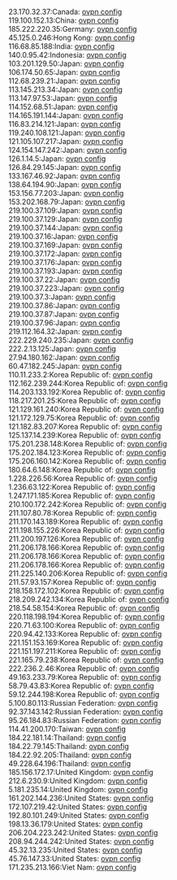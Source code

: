 23.170.32.37:Canada: [ovpn config](vpn/23_170_32_37.ovpn)  
119.100.152.13:China: [ovpn config](vpn/119_100_152_13.ovpn)  
185.222.220.35:Germany: [ovpn config](vpn/185_222_220_35.ovpn)  
45.125.0.246:Hong Kong: [ovpn config](vpn/45_125_0_246.ovpn)  
116.68.85.188:India: [ovpn config](vpn/116_68_85_188.ovpn)  
140.0.95.42:Indonesia: [ovpn config](vpn/140_0_95_42.ovpn)  
103.201.129.50:Japan: [ovpn config](vpn/103_201_129_50.ovpn)  
106.174.50.65:Japan: [ovpn config](vpn/106_174_50_65.ovpn)  
112.68.239.21:Japan: [ovpn config](vpn/112_68_239_21.ovpn)  
113.145.213.34:Japan: [ovpn config](vpn/113_145_213_34.ovpn)  
113.147.97.53:Japan: [ovpn config](vpn/113_147_97_53.ovpn)  
114.152.68.51:Japan: [ovpn config](vpn/114_152_68_51.ovpn)  
114.165.191.144:Japan: [ovpn config](vpn/114_165_191_144.ovpn)  
116.83.214.121:Japan: [ovpn config](vpn/116_83_214_121.ovpn)  
119.240.108.121:Japan: [ovpn config](vpn/119_240_108_121.ovpn)  
121.105.107.217:Japan: [ovpn config](vpn/121_105_107_217.ovpn)  
124.154.147.242:Japan: [ovpn config](vpn/124_154_147_242.ovpn)  
126.1.14.5:Japan: [ovpn config](vpn/126_1_14_5.ovpn)  
126.84.29.145:Japan: [ovpn config](vpn/126_84_29_145.ovpn)  
133.167.46.92:Japan: [ovpn config](vpn/133_167_46_92.ovpn)  
138.64.194.90:Japan: [ovpn config](vpn/138_64_194_90.ovpn)  
153.156.77.203:Japan: [ovpn config](vpn/153_156_77_203.ovpn)  
153.202.168.79:Japan: [ovpn config](vpn/153_202_168_79.ovpn)  
219.100.37.109:Japan: [ovpn config](vpn/219_100_37_109.ovpn)  
219.100.37.129:Japan: [ovpn config](vpn/219_100_37_129.ovpn)  
219.100.37.144:Japan: [ovpn config](vpn/219_100_37_144.ovpn)  
219.100.37.16:Japan: [ovpn config](vpn/219_100_37_16.ovpn)  
219.100.37.169:Japan: [ovpn config](vpn/219_100_37_169.ovpn)  
219.100.37.172:Japan: [ovpn config](vpn/219_100_37_172.ovpn)  
219.100.37.176:Japan: [ovpn config](vpn/219_100_37_176.ovpn)  
219.100.37.193:Japan: [ovpn config](vpn/219_100_37_193.ovpn)  
219.100.37.22:Japan: [ovpn config](vpn/219_100_37_22.ovpn)  
219.100.37.223:Japan: [ovpn config](vpn/219_100_37_223.ovpn)  
219.100.37.3:Japan: [ovpn config](vpn/219_100_37_3.ovpn)  
219.100.37.86:Japan: [ovpn config](vpn/219_100_37_86.ovpn)  
219.100.37.87:Japan: [ovpn config](vpn/219_100_37_87.ovpn)  
219.100.37.96:Japan: [ovpn config](vpn/219_100_37_96.ovpn)  
219.112.164.32:Japan: [ovpn config](vpn/219_112_164_32.ovpn)  
222.229.240.235:Japan: [ovpn config](vpn/222_229_240_235.ovpn)  
222.2.13.125:Japan: [ovpn config](vpn/222_2_13_125.ovpn)  
27.94.180.162:Japan: [ovpn config](vpn/27_94_180_162.ovpn)  
60.47.182.245:Japan: [ovpn config](vpn/60_47_182_245.ovpn)  
110.11.233.2:Korea Republic of: [ovpn config](vpn/110_11_233_2.ovpn)  
112.162.239.244:Korea Republic of: [ovpn config](vpn/112_162_239_244.ovpn)  
114.203.133.192:Korea Republic of: [ovpn config](vpn/114_203_133_192.ovpn)  
118.217.201.25:Korea Republic of: [ovpn config](vpn/118_217_201_25.ovpn)  
121.129.161.240:Korea Republic of: [ovpn config](vpn/121_129_161_240.ovpn)  
121.172.129.75:Korea Republic of: [ovpn config](vpn/121_172_129_75.ovpn)  
121.182.83.207:Korea Republic of: [ovpn config](vpn/121_182_83_207.ovpn)  
125.137.14.239:Korea Republic of: [ovpn config](vpn/125_137_14_239.ovpn)  
175.201.238.148:Korea Republic of: [ovpn config](vpn/175_201_238_148.ovpn)  
175.202.184.123:Korea Republic of: [ovpn config](vpn/175_202_184_123.ovpn)  
175.206.160.142:Korea Republic of: [ovpn config](vpn/175_206_160_142.ovpn)  
180.64.6.148:Korea Republic of: [ovpn config](vpn/180_64_6_148.ovpn)  
1.228.226.56:Korea Republic of: [ovpn config](vpn/1_228_226_56.ovpn)  
1.236.63.122:Korea Republic of: [ovpn config](vpn/1_236_63_122.ovpn)  
1.247.171.185:Korea Republic of: [ovpn config](vpn/1_247_171_185.ovpn)  
210.100.172.242:Korea Republic of: [ovpn config](vpn/210_100_172_242.ovpn)  
211.107.80.78:Korea Republic of: [ovpn config](vpn/211_107_80_78.ovpn)  
211.170.143.189:Korea Republic of: [ovpn config](vpn/211_170_143_189.ovpn)  
211.198.155.226:Korea Republic of: [ovpn config](vpn/211_198_155_226.ovpn)  
211.200.197.126:Korea Republic of: [ovpn config](vpn/211_200_197_126.ovpn)  
211.206.178.166:Korea Republic of: [ovpn config](vpn/211_206_178_166.ovpn)  
211.206.178.166:Korea Republic of: [ovpn config](vpn/211_206_178_166.ovpn)  
211.206.178.166:Korea Republic of: [ovpn config](vpn/211_206_178_166.ovpn)  
211.225.140.206:Korea Republic of: [ovpn config](vpn/211_225_140_206.ovpn)  
211.57.93.157:Korea Republic of: [ovpn config](vpn/211_57_93_157.ovpn)  
218.158.172.102:Korea Republic of: [ovpn config](vpn/218_158_172_102.ovpn)  
218.209.242.134:Korea Republic of: [ovpn config](vpn/218_209_242_134.ovpn)  
218.54.58.154:Korea Republic of: [ovpn config](vpn/218_54_58_154.ovpn)  
220.118.198.194:Korea Republic of: [ovpn config](vpn/220_118_198_194.ovpn)  
220.71.63.100:Korea Republic of: [ovpn config](vpn/220_71_63_100.ovpn)  
220.94.42.133:Korea Republic of: [ovpn config](vpn/220_94_42_133.ovpn)  
221.151.153.169:Korea Republic of: [ovpn config](vpn/221_151_153_169.ovpn)  
221.151.197.211:Korea Republic of: [ovpn config](vpn/221_151_197_211.ovpn)  
221.165.79.238:Korea Republic of: [ovpn config](vpn/221_165_79_238.ovpn)  
222.236.2.46:Korea Republic of: [ovpn config](vpn/222_236_2_46.ovpn)  
49.163.233.79:Korea Republic of: [ovpn config](vpn/49_163_233_79.ovpn)  
58.79.43.83:Korea Republic of: [ovpn config](vpn/58_79_43_83.ovpn)  
59.12.244.198:Korea Republic of: [ovpn config](vpn/59_12_244_198.ovpn)  
5.100.80.113:Russian Federation: [ovpn config](vpn/5_100_80_113.ovpn)  
92.37.143.142:Russian Federation: [ovpn config](vpn/92_37_143_142.ovpn)  
95.26.184.83:Russian Federation: [ovpn config](vpn/95_26_184_83.ovpn)  
114.41.200.170:Taiwan: [ovpn config](vpn/114_41_200_170.ovpn)  
184.22.181.14:Thailand: [ovpn config](vpn/184_22_181_14.ovpn)  
184.22.79.145:Thailand: [ovpn config](vpn/184_22_79_145.ovpn)  
184.22.92.205:Thailand: [ovpn config](vpn/184_22_92_205.ovpn)  
49.228.64.196:Thailand: [ovpn config](vpn/49_228_64_196.ovpn)  
185.156.172.17:United Kingdom: [ovpn config](vpn/185_156_172_17.ovpn)  
212.6.230.9:United Kingdom: [ovpn config](vpn/212_6_230_9.ovpn)  
5.181.235.14:United Kingdom: [ovpn config](vpn/5_181_235_14.ovpn)  
161.202.144.236:United States: [ovpn config](vpn/161_202_144_236.ovpn)  
172.107.219.42:United States: [ovpn config](vpn/172_107_219_42.ovpn)  
192.80.101.249:United States: [ovpn config](vpn/192_80_101_249.ovpn)  
198.13.36.179:United States: [ovpn config](vpn/198_13_36_179.ovpn)  
206.204.223.242:United States: [ovpn config](vpn/206_204_223_242.ovpn)  
208.94.244.242:United States: [ovpn config](vpn/208_94_244_242.ovpn)  
45.32.13.235:United States: [ovpn config](vpn/45_32_13_235.ovpn)  
45.76.147.33:United States: [ovpn config](vpn/45_76_147_33.ovpn)  
171.235.213.166:Viet Nam: [ovpn config](vpn/171_235_213_166.ovpn)  
